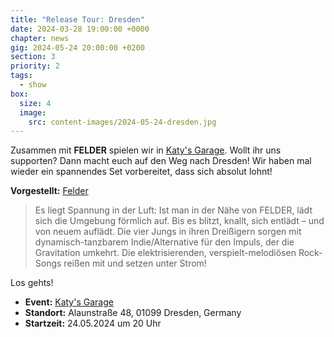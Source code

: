 ```yaml
---
title: "Release Tour: Dresden"
date: 2024-03-28 19:00:00 +0000
chapter: news
gig: 2024-05-24 20:00:00 +0200
section: 3
priority: 2
tags:
  - show
box:
  size: 4
  image:
    src: content-images/2024-05-24-dresden.jpg
---
```


Zusammen mit **FELDER** spielen wir in [Katy's Garage](https://katysgarage.de/).
Wollt ihr uns supporten?
Dann macht euch auf den Weg nach Dresden!
Wir haben mal wieder ein spannendes Set vorbereitet, dass sich absolut lohnt!


**Vorgestellt:** [Felder](http://www.felder-band.de/)

> Es liegt Spannung in der Luft: Ist man in der Nähe von FELDER, lädt sich die Umgebung förmlich auf. Bis es blitzt, knallt, sich entlädt – und von neuem auflädt. Die vier Jungs in ihren Dreißigern sorgen mit dynamisch-tanzbarem Indie/Alternative für den Impuls, der die Gravitation umkehrt. Die elektrisierenden, verspielt-melodiösen Rock-Songs reißen mit und setzen unter Strom!

Los gehts!
* **Event:** [Katy's Garage](https://www.facebook.com/events/1069504274255751/)
* **Standort:** Alaunstraße 48, 01099 Dresden, Germany
* **Startzeit:** 24.05.2024 um 20 Uhr
